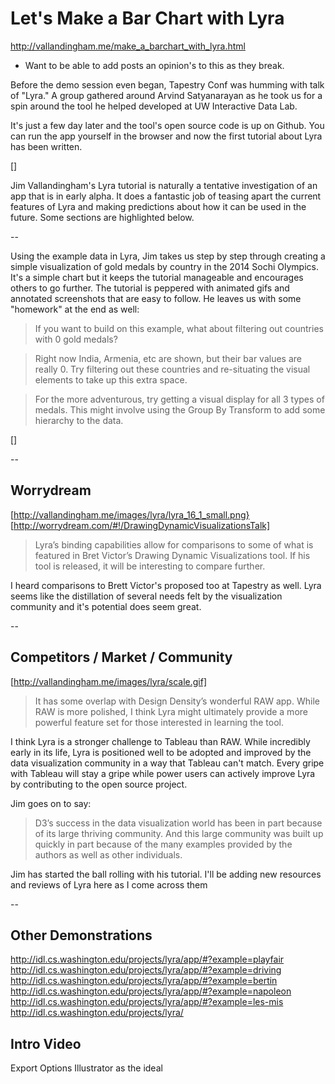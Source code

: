 # Let's Make a Bar Chart with Lyra

http://vallandingham.me/make_a_barchart_with_lyra.html
- Want to be able to add posts an opinion's to this as they break.

Before the demo session even began, Tapestry Conf was humming	 with talk of "Lyra." A group gathered around Arvind Satyanarayan as he took us for a spin around the tool he helped developed at UW Interactive Data Lab. 

It's just a few day later and the tool's open source code is up on Github. You can run the app yourself in the browser and now the first tutorial about Lyra has been written.  

[]

Jim Vallandingham's Lyra tutorial is naturally a tentative investigation of an app that is in early alpha. It does a fantastic job of teasing apart the current features of Lyra and making predictions about how it can be used in the future. Some sections are highlighted below. 

--


Using the example data in Lyra, Jim takes us step by step through creating a simple visualization of gold medals by country in the 2014 Sochi Olympics. It's a simple chart but it keeps the tutorial manageable and encourages others to go further. The tutorial is peppered with animated gifs and annotated screenshots that are easy to follow. He leaves us with some "homework" at the end as well: 

> If you want to build on this example, what about filtering out countries with 0 gold medals?

> Right now India, Armenia, etc are shown, but their bar values are really 0. Try filtering out these countries and re-situating the visual elements to take up this extra space.

> For the more adventurous, try getting a visual display for all 3 types of medals. This might involve using the Group By Transform to add some hierarchy to the data.

[]

--

## Worrydream

[http://vallandingham.me/images/lyra/lyra_16_1_small.png}
[http://worrydream.com/#!/DrawingDynamicVisualizationsTalk]

> Lyra’s binding capabilities allow for comparisons to some of what is featured in Bret Victor’s Drawing Dynamic Visualizations tool. If his tool is released, it will be interesting to compare further.

I heard comparisons to Brett Victor's proposed too at Tapestry as well. Lyra seems like the distillation of several needs felt by the visualization community and it's potential does seem great. 


--

## Competitors / Market / Community

[http://vallandingham.me/images/lyra/scale.gif]

> It has some overlap with Design Density’s wonderful RAW app. While RAW is more polished, I think Lyra might ultimately provide a more powerful feature set for those interested in learning the tool.

I think Lyra is a stronger challenge to Tableau than RAW. While incredibly early in its life, Lyra is positioned well to be adopted and improved by the data visualization community in a way that Tableau can't match. Every gripe with Tableau will stay a gripe while power users can actively improve Lyra by contributing to the open source project. 

Jim goes on to say: 

> D3’s success in the data visualization world has been in part because of its large thriving community. And this large community was built up quickly in part because of the many examples provided by the authors as well as other individuals.

Jim has started the ball rolling with his tutorial. I'll be adding new resources and reviews of Lyra here as I come across them

--

## Other Demonstrations
http://idl.cs.washington.edu/projects/lyra/app/#?example=playfair
http://idl.cs.washington.edu/projects/lyra/app/#?example=driving
http://idl.cs.washington.edu/projects/lyra/app/#?example=bertin
http://idl.cs.washington.edu/projects/lyra/app/#?example=napoleon
http://idl.cs.washington.edu/projects/lyra/app/#?example=les-mis
http://idl.cs.washington.edu/projects/lyra/

Intro Video
--

 
Export Options
Illustrator as the ideal
